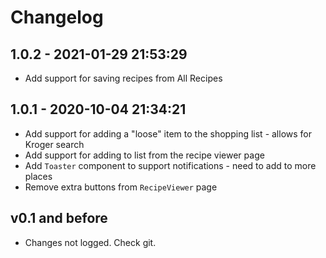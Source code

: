 # Changelog

## 1.0.2 - 2021-01-29 21:53:29

-   Add support for saving recipes from All Recipes

## 1.0.1 - 2020-10-04 21:34:21

-   Add support for adding a "loose" item to the shopping list - allows for Kroger search
-   Add support for adding to list from the recipe viewer page
-   Add `Toaster` component to support notifications - need to add to more places
-   Remove extra buttons from `RecipeViewer` page

## v0.1 and before

-   Changes not logged. Check git.
